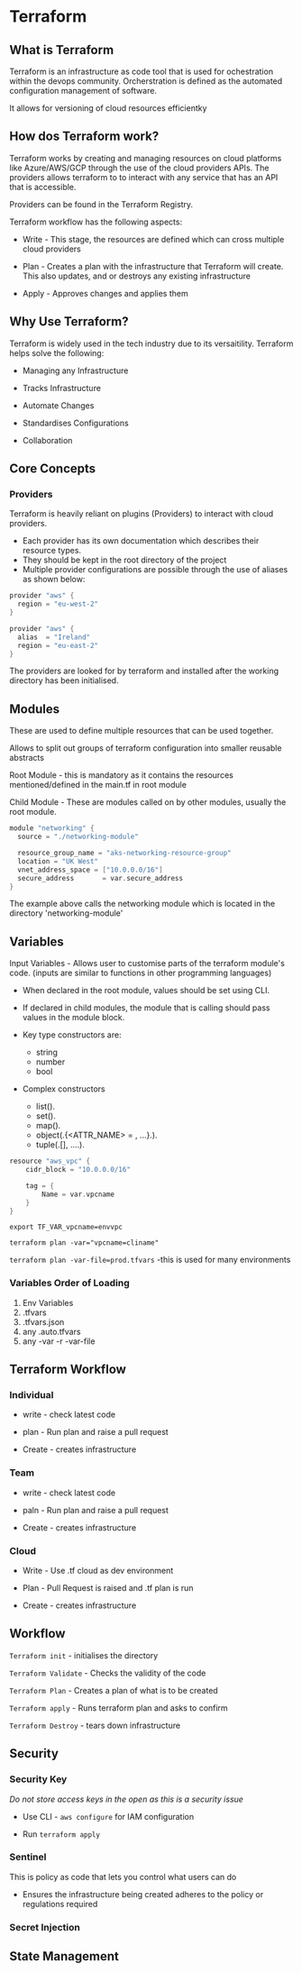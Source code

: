 # Terraform

## What is Terraform

Terraform is an infrastructure as code tool that is used for ochestration within the devops community. Orcherstration is defined as the automated configuration management of software.

It allows for versioning of cloud resources efficientky

## How dos Terraform work?

Terraform works by creating and managing resources on cloud platforms like Azure/AWS/GCP through the use of the cloud providers APIs. The providers allows terraform to to interact with any service that has an API that is accessible.

Providers can be found in the Terraform Registry. 

Terraform workflow has the following aspects:

* Write  - This stage, the resources are defined which can cross multiple cloud providers

* Plan - Creates a plan with the infrastructure that Terraform will create. This also updates, and or destroys any existing infrastructure

* Apply - Approves changes and applies them


## Why Use Terraform?

Terraform is widely used in the tech industry due to its versaitility. Terraform helps solve the following:

* Managing any Infrastructure

* Tracks Infrastructure

* Automate Changes

* Standardises Configurations

* Collaboration


## Core Concepts

### Providers

Terraform is heavily reliant on plugins  (Providers) to interact with cloud providers.

* Each provider has its own documentation which describes their resource types.
* They should be kept in the root directory of the project
* Multiple provider configurations are possible through the use of aliases as shown below:


```h
provider "aws" {
  region = "eu-west-2"
}

provider "aws" {
  alias  = "Ireland"
  region = "eu-east-2"
}
```

The providers are looked for by terraform and installed after the working directory has been initialised.

## Modules
These are used to define multiple resources that can be used together.

Allows to split out groups of terraform configuration into smaller reusable abstracts

Root Module - this is mandatory as it contains the resources mentioned/defined in the main.tf in root module 

Child Module - These are modules called on by other modules, usually the root module.

```h
module "networking" {
  source = "./networking-module"

  resource_group_name = "aks-networking-resource-group"
  location = "UK West"
  vnet_address_space = ["10.0.0.0/16"]
  secure_address       = var.secure_address
}
```
The example above calls the networking module which is located in the directory 'networking-module'



## Variables

Input Variables -  Allows user to customise parts of the terraform module's code. (inputs are similar to functions in other programming languages)

* When declared in the root module, values should be set using CLI.

* If declared in child modules, the module that is calling should pass values in the module block.

* Key type constructors are:

    * string
    * number
    * bool

* Complex constructors

    * list(<TYPE>).
    * set(<TYPE>).
    * map(<TYPE>).
    * object(.{<ATTR_NAME> = <TYPE>, ...}.).
    * tuple(.[<TYPE>], ....).


```h
resource "aws_vpc" {
    cidr_block = "10.0.0.0/16"

    tag = {
        Name = var.vpcname
    }
}
```
`export TF_VAR_vpcname=envvpc`

`terraform plan -var="vpcname=cliname"`

`terraform plan -var-file=prod.tfvars` -this is used for many environments

### Variables Order of Loading

1. Env Variables
2. .tfvars
3. .tfvars.json
4. any .auto.tfvars
5. any -var -r -var-file


## Terraform Workflow

### Individual

 * write - check latest code

* plan - Run plan and raise a pull request

* Create - creates infrastructure


### Team

* write - check latest code

* paln - Run plan and raise a pull request

* Create - creates infrastructure


### Cloud

* Write - Use .tf cloud as dev environment

* Plan - Pull Request is raised and .tf plan is run

* Create - creates infrastructure



## Workflow

`Terraform init` - initialises the directory

`Terraform Validate` - Checks the validity of the code

`Terraform Plan` - Creates a plan of what is to be created

`Terraform apply` - Runs terraform plan and asks to confirm

`Terraform Destroy` - tears down infrastructure



## Security

### Security Key

*Do not store access keys in the open as this is a security issue*

* Use CLI - `aws configure` for IAM configuration

* Run `terraform apply`

### Sentinel

This is policy as code that lets you control what users can do

* Ensures the infrastructure being created adheres to the policy or regulations required

### Secret Injection




## State Management


